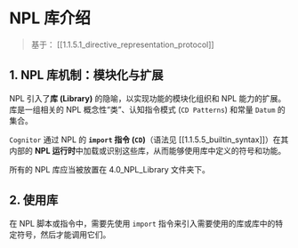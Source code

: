 # NPL 库介绍

> 基于： [[1.1.5.1_directive_representation_protocol]]

## 1. NPL 库机制：模块化与扩展

NPL 引入了**库 (Library)** 的隐喻，以实现功能的模块化组织和 NPL 能力的扩展。库是一组相关的 NPL 概念性“类”、认知指令模式 (`CD Patterns`) 和常量 `Datum` 的集合。

`Cognitor` 通过 NPL 的 **`import` 指令 (`CD`)**（语法见 [[1.1.5.5_builtin_syntax]]）在其内部的 **NPL 运行时**中加载或识别这些库，从而能够使用库中定义的符号和功能。

所有的 NPL 库应当被放置在 4.0_NPL_Library 文件夹下。

## 2. 使用库

在 NPL 脚本或指令中，需要先使用 `import` 指令来引入需要使用的库或库中的特定符号，然后才能调用它们。